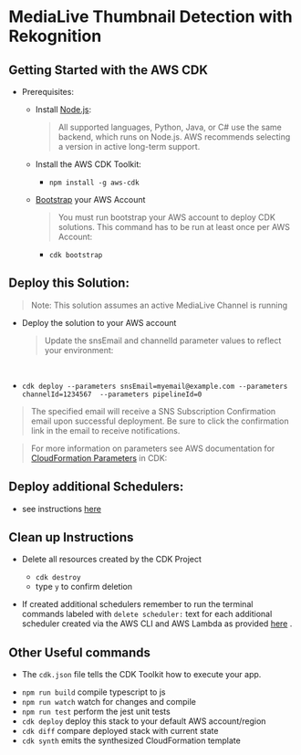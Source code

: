 # MediaLive Thumbnail Detection with Rekognition 


## Getting Started with the AWS CDK
- Prerequisites: 
    - Install [Node.js](https://nodejs.org/en/download): 
      > All supported languages, Python, Java, or C# use the same backend, which runs on Node.js. AWS recommends selecting a version in active long-term support. 

    - Install the AWS CDK Toolkit:  
      - `npm install -g aws-cdk`

    - [Bootstrap](https://docs.aws.amazon.com/cdk/v2/guide/bootstrapping.html) your AWS Account
      > You must run bootstrap your AWS account to deploy CDK solutions. This command has to be run at least once per AWS Account:

      - `cdk bootstrap `


## Deploy this Solution:  
  > Note: This solution assumes an active MediaLive Channel is running 

  - Deploy the solution to your AWS account
    > Update the snsEmail and channelId parameter values to reflect your environment: 
<br>
  
  - ` cdk deploy --parameters snsEmail=myemail@example.com --parameters channelId=1234567  --parameters pipelineId=0 `
  > The specified email will receive a SNS Subscription Confirmation email upon successful deployment. Be sure to click the confirmation link in the email to receive notifications. 

  > For more information on parameters see AWS documentation for [CloudFormation Parameters](https://docs.aws.amazon.com/cdk/v2/guide/parameters.html#parameters_use) in CDK: 


## Deploy additional Schedulers:
  - see instructions [here](./docs/Notes.md)


## Clean up Instructions

  - Delete all resources created by the CDK Project
    - `cdk destroy `
    - type `y` to confirm deletion

  - If created additional schedulers remember to run the terminal commands labeled with `delete scheduler:` text for each additional scheduler created via the AWS CLI and AWS Lambda as provided [here](./docs/Notes.md) . 

## Other Useful commands

- The `cdk.json` file tells the CDK Toolkit how to execute your app.

* `npm run build`   compile typescript to js
* `npm run watch`   watch for changes and compile
* `npm run test`    perform the jest unit tests
* `cdk deploy`      deploy this stack to your default AWS account/region
* `cdk diff`        compare deployed stack with current state
* `cdk synth`       emits the synthesized CloudFormation template